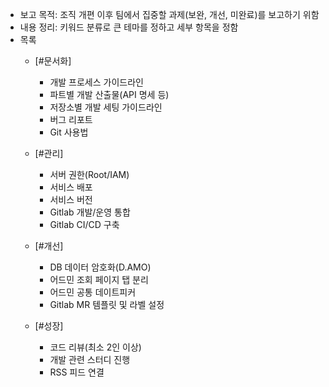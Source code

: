 - 보고 목적: 조직 개편 이후 팀에서 집중할 과제(보완, 개선, 미완료)를 보고하기 위함
- 내용 정리: 키워드 분류로 큰 테마를 정하고 세부 항목을 정함
- 목록
	- [#문서화]
		- 개발 프로세스 가이드라인
		- 파트별 개발 산출물(API 명세 등)
		- 저장소별 개발 세팅 가이드라인
		- 버그 리포트
		- Git 사용법
	
	- [#관리]
		- 서버 권한(Root/IAM)
		- 서비스 배포
		- 서비스 버전
		- Gitlab 개발/운영 통합
		- Gitlab CI/CD 구축
	
	- [#개선]
		- DB 데이터 암호화(D.AMO)
		- 어드민 조회 페이지 탭 분리
		- 어드민 공통 데이트피커
		- Gitlab MR 템플릿 및 라벨 설정
	
	- [#성장]
		- 코드 리뷰(최소 2인 이상)
		- 개발 관련 스터디 진행
		- RSS 피드 연결